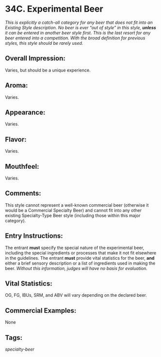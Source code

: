 # 34C. Experimental Beer

_This is explicitly a catch-all category for any beer that does not fit into an Existing Style description. No beer is ever “out of style” in this style, **_unless_** it can be entered in another beer style first. This is the last resort for any beer entered into a competition. With the broad definition for previous styles, this style should be rarely used._

## Overall Impression: 

Varies, but should be a unique experience.

## Aroma: 

Varies.

## Appearance: 

Varies.

## Flavor: 

Varies.

## Mouthfeel: 

Varies.

## Comments: 

This style cannot represent a well-known commercial beer (otherwise it would be a Commercial Specialty Beer) and cannot fit into any other existing Specialty-Type Beer style (including those within this major category).

## Entry Instructions: 

The entrant **must** specify the special nature of the experimental beer, including the special ingredients or processes that make it not fit elsewhere in the guidelines. The entrant **must** provide vital statistics for the beer, **and** either a brief sensory description or a list of ingredients used in making the beer. _Without this information, judges will have no basis for evaluation._

## Vital Statistics: 

OG, FG, IBUs, SRM, and ABV will vary depending on the declared beer.

## Commercial Examples: 

None

## Tags: 

_specialty-beer_
